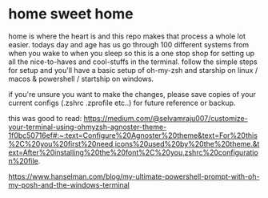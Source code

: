 # home sweet home
home is where the heart is and this repo makes that process a whole lot easier. todays day and age has us go through 100 different systems from when you wake to when you sleep so this is a one stop shop for setting up all the nice-to-haves and cool-stuffs in the terminal. follow the simple steps for setup and you'll have a basic setup of oh-my-zsh and starship on linux / macos & powershell / startship on windows. 

if you're unsure you want to make the changes, please save copies of your current configs (.zshrc .zprofile etc..) for future reference or backup.

this was good to read: https://medium.com/@selvamraju007/customize-your-terminal-using-ohmyzsh-agnoster-theme-1f0bc50716ef#:~:text=Configure%20Agnoster%20theme&text=For%20this%2C%20you%20first%20need,icons%20used%20by%20the%20theme.&text=After%20installing%20the%20font%2C%20you,zshrc%20configuration%20file.


https://www.hanselman.com/blog/my-ultimate-powershell-prompt-with-oh-my-posh-and-the-windows-terminal
